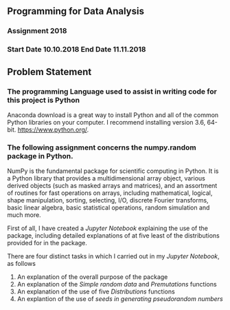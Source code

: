## Programming for Data Analysis
### Assignment 2018 
### Start Date 10.10.2018  End Date 11.11.2018
## Problem Statement
### The programming Language used to assist in writing code for this project is Python
Anaconda download is a great way to install Python and all of the common Python libraries on your computer. I recommend installing version 3.6, 64-bit. https://www.python.org/. 

### The following assignment concerns the **numpy.random** package in Python.

NumPy is the fundamental package for scientific computing in Python. It is a Python library that provides a multidimensional array object, various derived objects (such as masked arrays and matrices), and an assortment of routines for fast operations on arrays, including mathematical, logical, shape manipulation, sorting, selecting, I/O, discrete Fourier transforms, basic linear algebra, basic statistical operations, random simulation and much more.
 
First of all, I have created a *Jupyter Notebook* explaining the use of the package, including detailed explanations of at five least of the distributions provided for in the package.

There are four distinct tasks in which I carried out in my *Jupyter Notebook*, as follows
1. An explanation of the overall purpose of the package
2. An explanation of the *Simple random data* and *Premutations* functions
3. An explanation of the use of five *Distributions* functions
4. An explantion of the use of *seeds in generating pseudorandom numbers*




